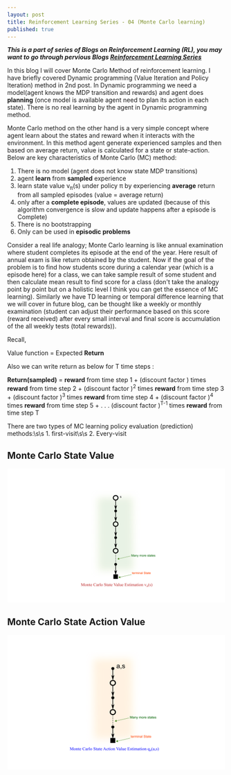 ```yaml
---
layout: post
title: Reinforcement Learning Series - 04 (Monte Carlo learning)
published: true
---
```


_**This is a part of series of Blogs on Reinforcement Learning (RL), you may want to go through pervious Blogs [Reinforcement Learning Series](https://baijayantaroy.github.io/)**_

In this blog I will cover Monte Carlo Method of reinforcement learning. I have briefly covered Dynamic programming (Value Iteration and Policy Iteration) method in 2nd post. In Dynamic programming we need a model(agent knows the MDP transition and rewards) and agent does **planning** (once model is available agent need to plan its action in each state). There is no real learning by the agent in Dynamic programming method.

Monte Carlo method on the other hand is a very simple concept where agent learn about the states and reward when it interacts with the environment. In this method agent generate experienced samples and then based on average return, value is calculated for a state or state-action. Below are key characteristics of Monte Carlo (MC) method:

1. There is no model (agent does not know state MDP transitions)
2. agent **learn** from **sampled** experience
3. learn state value v<sub>π</sub>(s) under policy π by experiencing **average** return from all sampled episodes (value = average return)
4. only after a **complete episode**, values are updated (because of this algorithm convergence is slow and update happens after a episode is Complete)
5. There is no bootstrapping
6. Only can be used in **episodic problems**

Consider a real life analogy; Monte Carlo learning is like annual examination where student completes its episode at the end of the year. Here result of annual exam is like return obtained by the student. Now if the goal of the problem is to find how students score during a calendar year (which is a episode here) for a class, we can take sample result of some student and then calculate mean result to find score for a class (don't take the analogy point by point but on a holistic level I think you can get the essence of MC learning). Similarly we have TD learning  or temporal difference learning that we will cover in future blog, can be thought like a weekly or monthly examination (student can adjust their performance based on this score (reward received) after every small interval and final score is accumulation of the all weekly tests (total rewards)).

Recall,

Value function = Expected **Return**

Also we can write return as below for T time steps :

**Return(sampled)** = **reward** from time step 1 +
             (discount factor ) times **reward** from time step 2 +
             (discount factor )<sup>2</sup> times **reward** from time step 3 +
             (discount factor )<sup>3</sup> times **reward** from time step 4 +
             (discount factor )<sup>4</sup> times **reward** from time step 5 +
             .
             .
             .
             (discount factor )<sup>T-1</sup> times **reward** from time step T

There are two types of MC learning policy evaluation (prediction) methods:\s\s
    1. first-visit\s\s
    2. Every-visit


## **Monte Carlo State Value**
![Backup Diagram MC State Value](/images/backup6.png "Backup Diagram MC State Value")
## **Monte Carlo State Action Value**
![Backup Diagram MC State Action Value](/images/backup7.png "Backup Diagram MC State Action Value")
